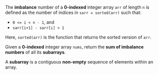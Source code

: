 The **imbalance** number of a **0-indexed** integer array `arr` of length `n` is defined as the number of indices in `sarr = sorted(arr)` such that:

- `0 <= i < n - 1`, and
- `sarr[i+1] - sarr[i] > 1`

Here, `sorted(arr)` is the function that returns the sorted version of `arr`.

Given a **0-indexed** integer array `nums`, return the **sum of imbalance numbers** of all its **subarrays**.

A **subarray** is a contiguous **non-empty** sequence of elements within an array.